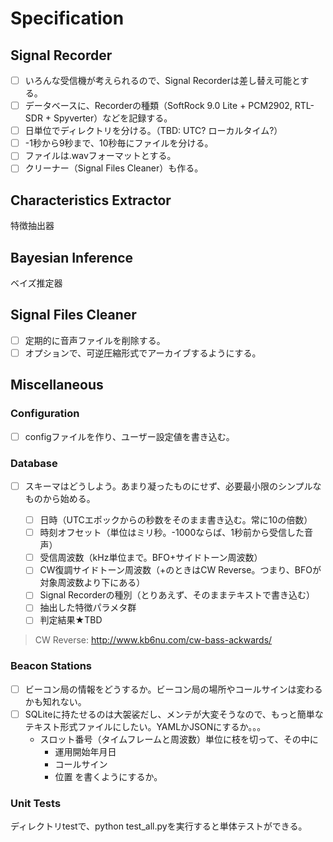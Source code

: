 # Specification

## Signal Recorder

- [ ] いろんな受信機が考えられるので、Signal Recorderは差し替え可能とする。
- [ ] データベースに、Recorderの種類（SoftRock 9.0 Lite + PCM2902, RTL-SDR + Spyverter）などを記録する。
- [ ] 日単位でディレクトリを分ける。（TBD: UTC?  ローカルタイム?）
- [ ] -1秒から9秒まで、10秒毎にファイルを分ける。
- [ ] ファイルは.wavフォーマットとする。
- [ ] クリーナー（Signal Files Cleaner）も作る。

## Characteristics Extractor

特徴抽出器

## Bayesian Inference

ベイズ推定器

## Signal Files Cleaner

- [ ] 定期的に音声ファイルを削除する。
- [ ] オプションで、可逆圧縮形式でアーカイブするようにする。

## Miscellaneous

### Configuration

- [ ] configファイルを作り、ユーザー設定値を書き込む。

### Database

- [ ] スキーマはどうしよう。あまり凝ったものにせず、必要最小限のシンプルなものから始める。

   - [ ] 日時（UTCエポックからの秒数をそのまま書き込む。常に10の倍数）
   - [ ] 時刻オフセット（単位はミリ秒。-1000ならば、1秒前から受信した音声）
   - [ ] 受信周波数（kHz単位まで。BFO+サイドトーン周波数）
   - [ ] CW復調サイドトーン周波数（+のときはCW Reverse。つまり、BFOが対象周波数より下にある）
   - [ ] Signal Recorderの種別（とりあえず、そのままテキストで書き込む）
   - [ ] 抽出した特徴パラメタ群
   - [ ] 判定結果★TBD

> CW Reverse: http://www.kb6nu.com/cw-bass-ackwards/

### Beacon Stations

- [ ] ビーコン局の情報をどうするか。ビーコン局の場所やコールサインは変わるかも知れない。
- [ ] SQLiteに持たせるのは大袈裟だし、メンテが大変そうなので、もっと簡単なテキスト形式ファイルにしたい。YAMLかJSONにするか。。。
   - スロット番号（タイムフレームと周波数）単位に枝を切って、その中に
      - 運用開始年月日
	  - コールサイン
	  - 位置
     を書くようにするか。

### Unit Tests

ディレクトリtestで、python test_all.pyを実行すると単体テストができる。
